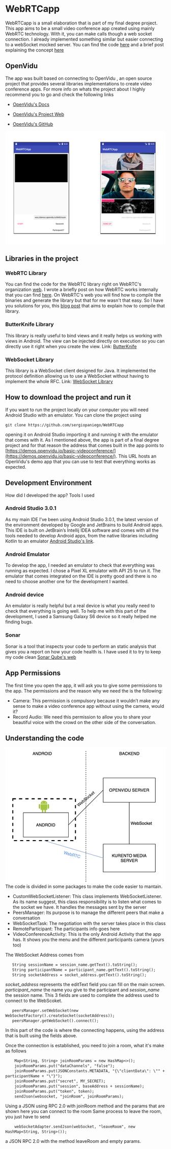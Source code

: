 # WebRTCapp
WebRTCapp is a small elaboration that is part of my final degree project. This app aims to be a small video conference app created using mainly WebRTC technology. 
With it, you can make calls though a web socket connection. I already implemented something similar but easier connecting to a webSocket mocked server. You can find the code [here](https://github.com/sergiopaniego/WebRTCAndroidExample) 
 and a brief post explaining the concept [here](https://medium.com/@SergioPaniego/tutorial-on-how-to-make-the-simplest-webrtc-android-app-daacb5c8d133)
 
 ## OpenVidu
The app was built based on connecting to OpenVidu , an open source project that provides 
several libraries implementations to create video conference apps. For more info on whats the project about
I highly recommend you to go and check the following links

- [OpenVidu's Docs](http://openvidu.io/docs/home/)

- [OpenVidu's Project Web](http://openvidu.io/)

- [OpenVidu's GitHub](https://github.com/OpenVidu)

![WebRTCApp](GitHubImages/WebRTCExampleAppMixed.jpg)

## Libraries in the project

### WebRTC Library
You can find the code for the WebRTC library right on WebRTC's organization [web](https://webrtc.org/native-code/android/). I wrote a briefly post on how WebRTC works internally that you can find 
[here](https://medium.com/@SergioPaniego/how-webrtc-works-internally-b4cf678c7587). 
On WebRTC's web you will find how to compile the binaries and generate the library but that for me wasn't that easy. So I have you solutions for you, this [blog post](https://medium.com/@silvestr1994/webrtc-on-android-part-1-building-b6982aad4b49) that aims to explain how to compile that library.

### ButterKnife Library
This library is really useful to bind views and it really helps us working with views in Android. The view can be injected directly on execution so you can directly use it right when you create the view. 
Link: [ButterKnife](http://jakewharton.github.io/butterknife/)

### WebSocket Library
This library is a WebSocket client designed for Java. It implemented the protocol definition allowing us to use a WebSocket without having to implement the whole RFC.
Link: [WebSocket Library](https://github.com/TakahikoKawasaki/nv-websocket-client)


## How to download the project and run it
If you want to run the project locally on your computer you will need Android Studio with an emulator. You can clone the project using

   ```
   git clone https://github.com/sergiopaniego/WebRTCapp
   ```

opening it on Android Studio importing it and running it with the emulator that comes with it. As I mentioned above, the app is part of a final degree project and for that 
reason the address that comes built in the app points to [https://demos.openvidu.io/basic-videoconference/](https://demos.openvidu.io/basic-videoconference/). This URL hosts an OpenVidu's demo app that you can use to test that 
everything works as expected.

## Development Environment
 How did I developed the app? Tools I used 
 
### Android Studio 3.0.1
 As my main IDE I’ve been using Android Studio 3.0.1, the latest version of the environment developed by Google and JetBrains to build Android apps. 
 This IDE is built on JetBrain’s Intellij IDEA software and comes with all the tools needed to develop Android apps, from the native libraries including Kotlin
  to an emulator [Android Studio's link](https://developer.android.com/studio/index.html).
  
### Android Emulator
To develop the app, I needed an emulator to check that everything was running as expected. I chose a Pixel XL emulator with API 25 to run it. 
The emulator that comes integrated on the IDE is pretty good and there is no need to choose another one for the development I wanted.

### Android device
An emulator is really helpful but a real device is what you really need to check that everything is going well. To help me with this part of the development,
 I used a Samsung Galaxy S6 device so it really helped me finding bugs.

### Sonar
Sonar is a tool that inspects your code to perform an static analysis that gives you a report on how your code health is. I have used it to try to keep my code clean [Sonar Qube's web](https://www.sonarqube.org/)

## App Permissions
The first time you open the app, it will ask you to give some permissions to the app. The permissions and the reason why we need the is the following:
-	Camera: This permission is compulsory because it wouldn’t make any sense to make a video conference app without using the camera, would it?
-	Record Audio: We need this permission to allow you to share your beautiful voice with the crowd on the other side of the conversation.

## Understanding the code
![Scheme](GitHubImages/scheme.png)
The code is divided in some packages to make the code easier to mantain.
 - CustomWebSocketListener: This class implements WebSocketListener. As its name suggest, this class responsibility is to listen what comes to the socket we have.
 It handles the messages sent by the server
 - PeersManager: Its purpose is to manage the different peers that make a conversation
 - WebSocketTask: The negotiation with the server takes place in this class
 - RemoteParticipant: The participants info goes here
 - VideoConferenceActivity: This is the only Android Activity that the app has. It shows you the menu and the different participants camera (yours too)
 
 The WebSocket Address comes from 
 
 ```
    String sessionName = session_name.getText().toString();
    String participantName = participant_name.getText().toString();
    String socketAddress = socket_address.getText().toString();
```
            
 
 *socket_address* represents the editText field you can fill on the main screen.
 *participant_name* the name you give to the participant and 
 *session_name* the session name. This 3 fields are used to complete the address used to connect to the WebScoket.
 
 ```
    peersManager.setWebSocket(new WebSocketFactory().createSocket(socketAddress));
    peersManager.getWebSocket().connect();
 ```
 
In this part of the code is where the connecting happens, using the address that is built using the fields above. 

Once the connection is established, you need to join a room, what it's make as follows
```
    Map<String, String> joinRoomParams = new HashMap<>();
    joinRoomParams.put("dataChannels", "false");
    joinRoomParams.put(JSONConstants.METADATA, "{\"clientData\": \"" + participantName + "\"}");
    joinRoomParams.put("secret", MY_SECRET);
    joinRoomParams.put("session", baseAddress + sessionName);
    joinRoomParams.put("token", token);
    sendJson(websocket, "joinRoom", joinRoomParams);
```
Using a JSON using RPC 2.0 with joinRoom method and the params that are shown here you can connect to the room
Same process to leave the room, you just have to send 
```
    webSocketAdapter.sendJson(webSocket, "leaveRoom", new HashMap<String, String>());
```
a JSON RPC 2.0 with the method leaveRoom and empty params.
